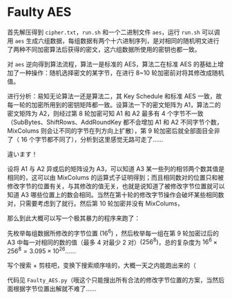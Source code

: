 # Faulty AES

首先解压得到 `cipher.txt`，`run.sh` 和一个二进制文件 `aes`，运行 `run.sh` 可以调用 `aes` 生成六组数据，每组数据有两个十六进制序列，是对相同的随机明文进行了两种不同加密算法后获得的密文，这六组数据所使用的密钥也都一致。

对 `aes` 逆向得到算法流程，算法一是标准的 AES，算法二在标准 AES 的基础上增加了一种操作：随机选择密文的某字节，在进行 8~10 轮加密前对将其修改成随机值。

进行分析：易知无论算法一还是算法二，其 Key Schedule 和标准 AES 一致，故每一轮的加密所用到的密钥矩阵都一致。设算法一下的密文矩阵为 A1，算法二的密文矩阵为 A2，则经过第 8 轮加密可知 A1 和 A2 最多有 4 个字节不一致（SubBytes、ShiftRows、AddRoundKey 都不会增加 A1 和 A2 不同字节个数，MixColums 则会让不同的字节在列方向上扩散），第 9 轮加密后就全部面目全非了（ 16 个字节都不同了），分析到这里感觉无路可走了……

違います！

设将 A1 与 A2 异或后的矩阵设为 A3，可以知道 A3 某一些列的相邻两个数其值是相同的，这可以由 MixColums 的运算式子证明得到；而且相同数对的位置只和被修改字节的位置有关，与其修改的值无关，也就是说知道了被修改字节位置就可以知道 A3 哪些位置上的数会相同。当然在第十轮的修改字节操作会破坏某些相同数对，只需要考虑到了就行。然后第 10 轮加密并没有 MixColums，

那么到此大概可以写一个极其暴力的程序来跑了：

先枚举每组数据所修改的字节位置 $(16^6)$ ，然后枚举每一组在第 9 轮加密过后的 A3 中每一对相同的数的值（最多 4 对最少 2 对）$(256^8)$，总的复杂度为 $16^6\times 256^8=3.095\times 10^{26}$……

写个搜索 + 剪枝吧，变换下搜索顺序啥的，大概一天之内能跑出来的（

代码见 `Faulty_AES.py`（哦这个只能搜出所有合法的修改字节位置的方案，当然后面根据字节位置出解就不难了……

